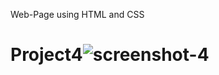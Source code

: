 Web-Page using HTML and CSS
# Project4![screenshot-4](https://github.com/subhransuchinu8/Project4/assets/119065077/4fab340c-d613-4a72-9404-e1e37da82d85)
